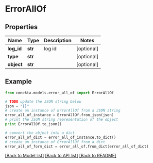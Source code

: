 # ErrorAllOf


## Properties
Name | Type | Description | Notes
------------ | ------------- | ------------- | -------------
**log_id** | **str** | log id | [optional] 
**type** | **str** |  | [optional] 
**object** | **str** |  | [optional] 

## Example

```python
from conekta.models.error_all_of import ErrorAllOf

# TODO update the JSON string below
json = "{}"
# create an instance of ErrorAllOf from a JSON string
error_all_of_instance = ErrorAllOf.from_json(json)
# print the JSON string representation of the object
print ErrorAllOf.to_json()

# convert the object into a dict
error_all_of_dict = error_all_of_instance.to_dict()
# create an instance of ErrorAllOf from a dict
error_all_of_form_dict = error_all_of.from_dict(error_all_of_dict)
```
[[Back to Model list]](../README.md#documentation-for-models) [[Back to API list]](../README.md#documentation-for-api-endpoints) [[Back to README]](../README.md)


